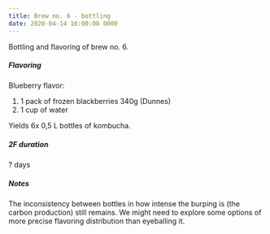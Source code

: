 ```yaml
---
title: Brew no. 6 - bottling
date: 2020-04-14 16:00:00 0000
---
```


Bottling and flavoring of brew no. 6.

##### Flavoring

Blueberry flavor:
1. 1 pack of frozen blackberries 340g (Dunnes)
2. 1 cup of water

Yields 6x 0,5 L bottles of kombucha.

##### 2F duration

? days

##### Notes

The inconsistency between bottles in how intense the burping is (the carbon
production) still remains. We might need to explore some options of more
precise flavoring distribution than eyeballing it.